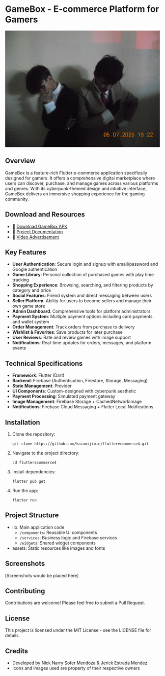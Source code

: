 # GameBox - E-commerce Platform for Gamers

![GameBox Logo](assets/images/cover.jpg)

## Overview

GameBox is a feature-rich Flutter e-commerce application specifically designed for gamers. It offers a comprehensive digital marketplace where users can discover, purchase, and manage games across various platforms and genres. With its cyberpunk-themed design and intuitive interface, GameBox delivers an immersive shopping experience for the gaming community.

## Download and Resources

- 📱 [Download GameBox APK](https://drive.google.com/file/d/1YAqFK8diHliX9Ym8q_OLBjbv83ITRwgK/view?usp=drive_link)
- 📖 [Project Documentation](https://docs.google.com/document/d/1NNu-wh_jZbhkzuqPq3J4Ii3gRQLWh_zi/edit?usp=drive_link&ouid=110917087363371222445&rtpof=true&sd=true)
- 🎥 [Video Advertisement](https://drive.google.com/file/d/1fqbgZTPFowwd7GjfMEYS8goZf0K9kpE6/view?usp=drive_link)

## Key Features

- **User Authentication**: Secure login and signup with email/password and Google authentication
- **Game Library**: Personal collection of purchased games with play time tracking
- **Shopping Experience**: Browsing, searching, and filtering products by category and price
- **Social Features**: Friend system and direct messaging between users
- **Seller Platform**: Ability for users to become sellers and manage their own game store
- **Admin Dashboard**: Comprehensive tools for platform administrators
- **Payment System**: Multiple payment options including card payments and wallet system
- **Order Management**: Track orders from purchase to delivery
- **Wishlist & Favorites**: Save products for later purchase
- **User Reviews**: Rate and review games with image support
- **Notifications**: Real-time updates for orders, messages, and platform events

## Technical Specifications

- **Framework**: Flutter (Dart)
- **Backend**: Firebase (Authentication, Firestore, Storage, Messaging)
- **State Management**: Provider
- **UI Components**: Custom-designed with cyberpunk aesthetic
- **Payment Processing**: Simulated payment gateway
- **Image Management**: Firebase Storage + CachedNetworkImage
- **Notifications**: Firebase Cloud Messaging + Flutter Local Notifications

## Installation

1. Clone the repository:
   ```
   git clone https://github.com/kazamijimin/flutterecommerce4.git
   ```

2. Navigate to the project directory:
   ```
   cd flutterecommerce4
   ```

3. Install dependencies:
   ```
   flutter pub get
   ```

4. Run the app:
   ```
   flutter run
   ```

## Project Structure

- lib: Main application code
  - `/components`: Reusable UI components
  - `/services`: Business logic and Firebase services
  - `/widgets`: Shared widget components
- assets: Static resources like images and fonts

## Screenshots

[Screenshots would be placed here]

## Contributing

Contributions are welcome! Please feel free to submit a Pull Request.

## License

This project is licensed under the MIT License - see the LICENSE file for details.

## Credits

- Developed by Nick Narry Sofer Mendoza & Jerick Estrada Mendez
- Icons and images used are property of their respective owners